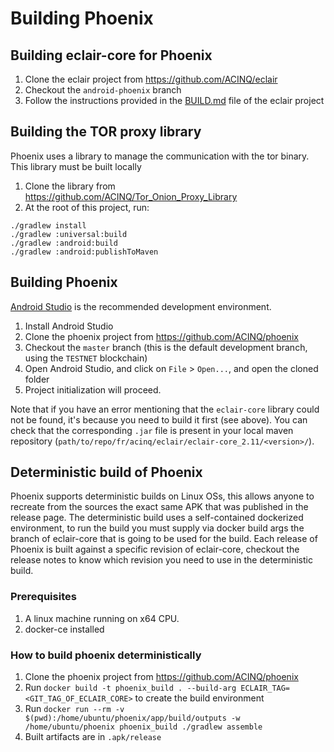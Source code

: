 # Building Phoenix

## Building eclair-core for Phoenix

1. Clone the eclair project from https://github.com/ACINQ/eclair
2. Checkout the `android-phoenix` branch
3. Follow the instructions provided in the [BUILD.md](https://github.com/ACINQ/eclair/blob/master/BUILD.md) file of the eclair project

## Building the TOR proxy library

Phoenix uses a library to manage the communication with the tor binary. This library must be built locally

1. Clone the library from https://github.com/ACINQ/Tor_Onion_Proxy_Library
2. At the root of this project, run:
```shell
./gradlew install
./gradlew :universal:build
./gradlew :android:build
./gradlew :android:publishToMaven
```

## Building Phoenix

[Android Studio](https://developer.android.com/studio) is the recommended development environment.

1. Install Android Studio
2. Clone the phoenix project from https://github.com/ACINQ/phoenix
3. Checkout the `master` branch (this is the default development branch, using the `TESTNET` blockchain)
4. Open Android Studio, and click on `File` > `Open...`, and open the cloned folder
5. Project initialization will proceed.

Note that if you have an error mentioning that the `eclair-core` library could not be found, it's because you need to build it first (see above).
You can check that the corresponding `.jar` file is present in your local maven repository (`path/to/repo/fr/acinq/eclair/eclair-core_2.11/<version>/`).

## Deterministic build of Phoenix

Phoenix supports deterministic builds on Linux OSs, this allows anyone to recreate from the sources the exact same APK that was published in the release page.
The deterministic build uses a self-contained dockerized environment, to run the build you must supply via docker build args the branch of eclair-core
that is going to be used for the build. Each release of Phoenix is built against a specific revision of eclair-core, checkout the release notes to know
which revision you need to use in the deterministic build.

### Prerequisites

1. A linux machine running on x64 CPU.
2. docker-ce installed

### How to build phoenix deterministically

1. Clone the phoenix project from https://github.com/ACINQ/phoenix
3. Run `docker build -t phoenix_build . --build-arg ECLAIR_TAG=<GIT_TAG_OF_ECLAIR_CORE>` to create the build environment
4. Run `docker run --rm -v $(pwd):/home/ubuntu/phoenix/app/build/outputs -w /home/ubuntu/phoenix phoenix_build ./gradlew assemble`
5. Built artifacts are in `.apk/release`
